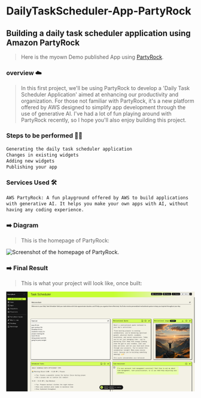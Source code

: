 # DailyTaskScheduler-App-PartyRock


## Building a daily task scheduler application using Amazon PartyRock 


>  Here is the myown Demo published App using [PartyRock](https://partyrock.aws/u/Adhil/PAGBXiQFZ/Task-Scheduler).



### overview ☁️


> In this first project, we'll be using PartyRock to develop a 'Daily Task Scheduler Application' aimed at enhancing our productivity and organization. For those not familiar with PartyRock, it's a new         platform offered by AWS designed to simplify app development through the use of generative AI. I've had a lot of fun playing around with PartyRock recently, so I hope you'll also enjoy building this          project.


### Steps to be performed 👩‍💻


    Generating the daily task scheduler application
    Changes in existing widgets
    Adding new widgets
    Publishing your app


### Services Used 🛠

    AWS PartyRock: A fun playground offered by AWS to build applications with generative AI. It helps you make your own apps with AI, without having any coding experience.


### ➡️ Diagram


> This is the homepage of PartyRock:

![Screenshot of the homepage of PartyRock.](https://media2.dev.to/dynamic/image/width=1000,height=420,fit=cover,gravity=auto,format=auto/https%3A%2F%2Fdev-to-uploads.s3.amazonaws.com%2Fuploads%2Farticles%2F4vvzbi5n1kfnqcvetasx.jpg)



### ➡️ Final Result


> This is what your project will look like, once built:


![Screenshot of the homepage of PartyRock.](./TaskSchedulerApp.png)













